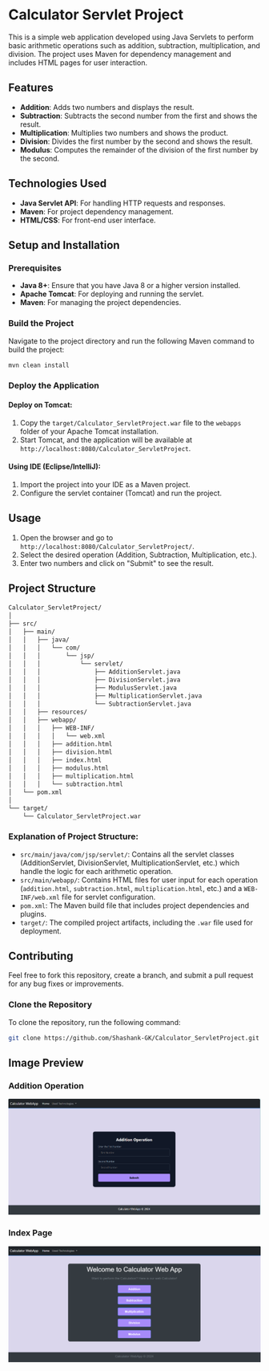 
# Calculator Servlet Project

This is a simple web application developed using Java Servlets to perform basic arithmetic operations such as addition, subtraction, multiplication, and division. The project uses Maven for dependency management and includes HTML pages for user interaction.

## Features

- **Addition**: Adds two numbers and displays the result.
- **Subtraction**: Subtracts the second number from the first and shows the result.
- **Multiplication**: Multiplies two numbers and shows the product.
- **Division**: Divides the first number by the second and shows the result.
- **Modulus**: Computes the remainder of the division of the first number by the second.

## Technologies Used

- **Java Servlet API**: For handling HTTP requests and responses.
- **Maven**: For project dependency management.
- **HTML/CSS**: For front-end user interface.

## Setup and Installation

### Prerequisites

- **Java 8+**: Ensure that you have Java 8 or a higher version installed.
- **Apache Tomcat**: For deploying and running the servlet.
- **Maven**: For managing the project dependencies.

### Build the Project

Navigate to the project directory and run the following Maven command to build the project:

```bash
mvn clean install
```

### Deploy the Application

#### Deploy on Tomcat:

1. Copy the `target/Calculator_ServletProject.war` file to the `webapps` folder of your Apache Tomcat installation.
2. Start Tomcat, and the application will be available at `http://localhost:8080/Calculator_ServletProject`.

#### Using IDE (Eclipse/IntelliJ):

1. Import the project into your IDE as a Maven project.
2. Configure the servlet container (Tomcat) and run the project.

## Usage

1. Open the browser and go to `http://localhost:8080/Calculator_ServletProject/`.
2. Select the desired operation (Addition, Subtraction, Multiplication, etc.).
3. Enter two numbers and click on "Submit" to see the result.

## Project Structure

```
Calculator_ServletProject/
│
├── src/
│   ├── main/
│   │   ├── java/
│   │   │   └── com/
│   │   │       └── jsp/
│   │   │           └── servlet/
│   │   │               ├── AdditionServlet.java
│   │   │               ├── DivisionServlet.java
│   │   │               ├── ModulusServlet.java
│   │   │               ├── MultiplicationServlet.java
│   │   │               └── SubtractionServlet.java
│   │   ├── resources/
│   │   ├── webapp/
│   │   │   ├── WEB-INF/
│   │   │   │   └── web.xml
│   │   │   ├── addition.html
│   │   │   ├── division.html
│   │   │   ├── index.html
│   │   │   ├── modulus.html
│   │   │   ├── multiplication.html
│   │   │   └── subtraction.html
│   └── pom.xml
│
└── target/
    └── Calculator_ServletProject.war
```

### Explanation of Project Structure:

- `src/main/java/com/jsp/servlet/`: Contains all the servlet classes (AdditionServlet, DivisionServlet, MultiplicationServlet, etc.) which handle the logic for each arithmetic operation.
- `src/main/webapp/`: Contains HTML files for user input for each operation (`addition.html`, `subtraction.html`, `multiplication.html`, etc.) and a `WEB-INF/web.xml` file for servlet configuration.
- `pom.xml`: The Maven build file that includes project dependencies and plugins.
- `target/`: The compiled project artifacts, including the `.war` file used for deployment.

## Contributing

Feel free to fork this repository, create a branch, and submit a pull request for any bug fixes or improvements.

### Clone the Repository

To clone the repository, run the following command:

```bash
git clone https://github.com/Shashank-GK/Calculator_ServletProject.git
```

## Image Preview

### Addition Operation
![Addition Operation](/Addition.png)

### Index Page
![Index Page](/index.png)
